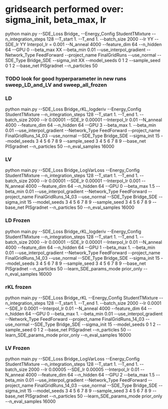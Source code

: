 # gridsearch performed over: sigma_init, beta_max, lr

python main.py --SDE_Loss Bridge_ --Energy_Config StudentTMixture --n_integration_steps 128 --T_start 1. --T_end 1. --batch_size 2000 --lr YY --SDE_lr YY Interpol_lr = 0.001 --N_anneal 4000 --feature_dim 64 --n_hidden 64 --GPU 0 --beta_max XX --beta_min 0.01 --use_interpol_gradient --Network_Type FeedForward --project_name FinalGridRuns --use_normal --SDE_Type Bridge_SDE --sigma_init XX --model_seeds 0 1 2 --sample_seed 0 1 2 --base_net PISgradnet --n_particles 50


### TODO look for good hyperparameter in new runs sweep_LD_and_LV and sweep_all_frozen

### LD

python main.py --SDE_Loss Bridge_rKL_logderiv --Energy_Config StudentTMixture --n_integration_steps 128 --T_start 1. --T_end 1. --batch_size 2000 --lr 0.00001 --SDE_lr 0.00001 --Interpol_lr 0.01 --N_anneal 4000 --feature_dim 64 --n_hidden 64 --GPU 3 --beta_max 1. --beta_min 0.01 --use_interpol_gradient --Network_Type FeedForward --project_name FinalGridRuns_14_03 --use_normal --SDE_Type Bridge_SDE --sigma_init 15 --model_seeds 3 4 5 6 7 8 9 --sample_seed 3 4 5 6 7 8 9 --base_net PISgradnet --n_particles 50 --n_eval_samples 16000

### LV

python main.py --SDE_Loss Bridge_LogVarLoss --Energy_Config StudentTMixture --n_integration_steps 128 --T_start 1. --T_end 1. --batch_size 2000 --lr 0.00001 --SDE_lr 0.00001 --Interpol_lr 0.001 --N_anneal 4000 --feature_dim 64 --n_hidden 64 --GPU 0 --beta_max 1.5 --beta_min 0.01 --use_interpol_gradient --Network_Type FeedForward --project_name FinalGridRuns_14_03 --use_normal --SDE_Type Bridge_SDE --sigma_init 15 --model_seeds 3 4 5 6 7 8 9 --sample_seed 3 4 5 6 7 8 9 --base_net PISgradnet --n_particles 50 --n_eval_samples 16000

### LD Frozen

python main.py --SDE_Loss Bridge_rKL_logderiv --Energy_Config StudentTMixture --n_integration_steps 128 --T_start 1. --T_end 1. --batch_size 2000 --lr 0.00001 --SDE_lr 0.00001 --Interpol_lr 0.01 --N_anneal 4000 --feature_dim 64 --n_hidden 64 --GPU 1 --beta_max 1. --beta_min 0.01 --use_interpol_gradient --Network_Type FeedForward --project_name FinalGridRuns_14_03 --use_normal --SDE_Type Bridge_SDE --sigma_init 15 --model_seeds 3 4 5 6 7 8 9 --sample_seed 3 4 5 6 7 8 9 --base_net PISgradnet --n_particles 50 --learn_SDE_params_mode prior_only --n_eval_samples 16000

### rKL frozen 
python main.py --SDE_Loss Bridge_rKL --Energy_Config StudentTMixture --n_integration_steps 128 --T_start 1. --T_end 1. --batch_size 2000 --lr 0.0001 --SDE_lr 0.0001 --Interpol_lr 0.01 --N_anneal 4000 --feature_dim 64 --n_hidden 64 --GPU 0 --beta_max 1. --beta_min 0.01 --use_interpol_gradient --Network_Type FeedForward --project_name FinalGridRuns_14_03 --use_normal --SDE_Type Bridge_SDE --sigma_init 15 --model_seeds 0 1 2 --sample_seed 0 1 2 --base_net PISgradnet --n_particles 50 --learn_SDE_params_mode prior_only --n_eval_samples 16000


### LV Frozen

python main.py --SDE_Loss Bridge_LogVarLoss --Energy_Config StudentTMixture --n_integration_steps 128 --T_start 1. --T_end 1. --batch_size 2000 --lr 0.00005 --SDE_lr 0.00005 --Interpol_lr 0.01 --N_anneal 4000 --feature_dim 64 --n_hidden 64 --GPU 2 --beta_max 1.5 --beta_min 0.01 --use_interpol_gradient --Network_Type FeedForward --project_name FinalGridRuns_14_03 --use_normal --SDE_Type Bridge_SDE --sigma_init 15 --model_seeds 3 4 5 6 7 8 9 --sample_seed 3 4 5 6 7 8 9 --base_net PISgradnet --n_particles 50 --learn_SDE_params_mode prior_only --n_eval_samples 16000




